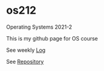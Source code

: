 # os212

 Operating Systems 2021-2
 
 This is my github page for OS course
 
 See weekly [Log](TXT/mylog.txt)
 
 See [Repository](https://github.com/leonardfelix/os212/)

